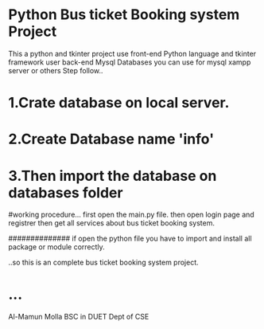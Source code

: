 # Python Bus ticket Booking system Project
This a python and tkinter project
use front-end Python language and tkinter framework
user back-end Mysql Databases
you can use for mysql xampp server or others
Step follow..
# 1.Crate database on local server.
# 2.Create Database name 'info'
# 3.Then import the database on databases folder

#working procedure...
first open the main.py file.
then open login page and registrer then get all services about bus ticket booking system.


##############
if open the python file
you have to import and install all package or module correctly.

..so this is an complete bus ticket booking system project.

# ...
 Al-Mamun Molla
 BSC in DUET 
Dept of CSE
